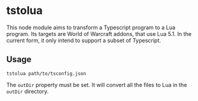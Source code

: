 # tstolua

This node module aims to transform a Typescript program to a Lua program. Its targets are World of Warcraft addons, that use Lua 5.1. In the current form, it only intend to support a subset of Typescript.

## Usage

`tstolua path/to/tsconfig.json`

The `outDir` property must be set. It will convert all the files to Lua in the `outDir` directory.
